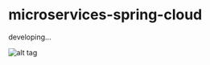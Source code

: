 # microservices-spring-cloud

developing...

![alt tag](https://github.com/emmanuelneri/microservices-spring-cloud/blob/master/architecture.jpeg)
